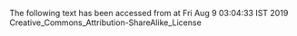 The following text has been accessed from at Fri Aug 9 03:04:33 IST 2019
Creative_Commons_Attribution-ShareAlike_License
